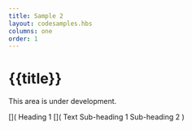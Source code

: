 ```yaml
---
title: Sample 2
layout: codesamples.hbs
columns: one
order: 1
---
```


# {{title}}

This area is under development.

[](
Heading 1
[](
Text
Sub-heading 1
Sub-heading 2
)
